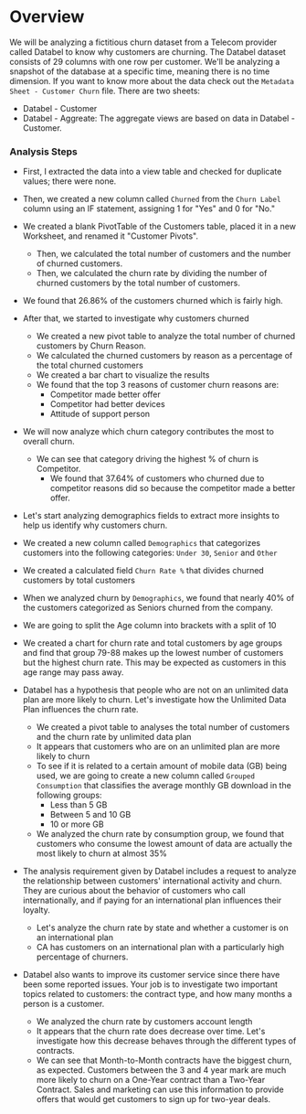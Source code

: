 # Overview
We will be analyzing a fictitious churn dataset from a Telecom provider called Databel to know why customers are churning.
The Databel dataset consists of 29 columns with one row per customer. We'll be analyzing a snapshot of the database at a specific time, meaning there is no time dimension.
If you want to know more about the data check out the `Metadata Sheet - Customer Churn` file. 
There are two sheets:
- Databel - Customer
- Databel - Aggreate: The aggregate views are based on data in Databel - Customer.



### Analysis Steps
- First, I extracted the data into a view table and checked for duplicate values; there were none.
- Then, we created a new column called `Churned` from the `Churn Label` column using an IF statement, assigning 1 for "Yes" and 0 for "No."
- We created a blank PivotTable of the Customers table, placed it in a new Worksheet, and renamed it "Customer Pivots".
    - Then, we calculated the total number of customers and the number of churned customers.
    - Then, we calculated the churn rate by dividing the number of churned customers by the total number of customers.
- We found that 26.86% of the customers churned which is fairly high.
- After that, we started to investigate why customers churned
    - We created a new pivot table to analyze the total number of churned customers by Churn Reason.
    - We calculated the churned customers by reason as a percentage of the total churned customers
    - We created a bar chart to visualize the results
    - We found that the top 3 reasons of customer churn reasons are:
        - Competitor made better offer
        - Competitor had better devices
        - Attitude of support person

- We will now analyze which churn category contributes the most to overall churn.
    - We can see that category driving the highest % of churn is Competitor.
        - We found that 37.64% of customers who churned due to competitor reasons did so because the competitor made a better offer.
- Let's start analyzing demographics fields to extract more insights to help us identify why customers churn.
- We created a new column called `Demographics` that categorizes customers into the following categories: `Under 30`, `Senior` and `Other`
- We created a calculated field `Churn Rate %` that divides churned customers by total customers
- When we analyzed churn by `Demographics`, we found that nearly 40% of the customers categorized as Seniors churned from the company.
- We are going to split the Age column into brackets with a split of 10
- We created a chart for churn rate and total customers by age groups and find that group 79-88 makes up the lowest number of customers but the highest churn rate. This may be expected as customers in this age range may pass away.
- Databel has a hypothesis that people who are not on an unlimited data plan are more likely to churn. Let's investigate how the Unlimited Data Plan influences the churn rate.
    -  We created a pivot table to analyses the total number of customers and the churn rate by unlimited data plan
    -  It appears that customers who are on an unlimited plan are more likely to churn
    -  To see if it is related to a certain amount of mobile data (GB) being used, we are going to create a new column called `Grouped Consumption` that classifies the average monthly GB download in the following groups:
        - Less than 5 GB
        - Between 5 and 10 GB
        - 10 or more GB
    - We analyzed the churn rate by consumption group, we found that customers who consume the lowest amount of data are actually the most likely to churn at almost 35%
- The analysis requirement given by Databel includes a request to analyze the relationship between customers' international activity and churn. They are curious about the behavior of customers who call internationally, and if paying for an international plan influences their loyalty.
    - Let's analyze the churn rate by state and whether a customer is on an international plan
    - CA has customers on an international plan with a particularly high percentage of churners.
- Databel also wants to improve its customer service since there have been some reported issues. Your job is to investigate two important topics related to customers: the contract type, and how many months a person is a customer.
    - We analyzed the churn rate by  customers account length
    - It appears that the churn rate does decrease over time. Let's investigate how this decrease behaves through the different types of contracts.
    - We can see that Month-to-Month contracts have the biggest churn, as expected. Customers between the 3 and 4 year mark are much more likely to churn on a One-Year contract than a Two-Year Contract. Sales and marketing can use this information to provide offers that would get customers to sign up for two-year deals.
